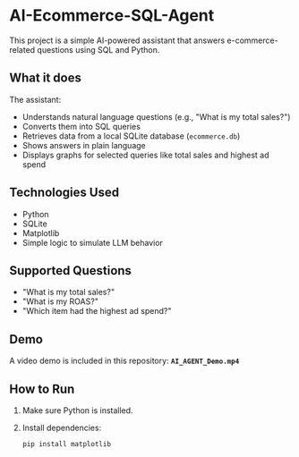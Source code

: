 # AI-Ecommerce-SQL-Agent
This project is a simple AI-powered assistant that answers e-commerce-related questions using SQL and Python.

## What it does
The assistant:
- Understands natural language questions (e.g., "What is my total sales?")
- Converts them into SQL queries
- Retrieves data from a local SQLite database (`ecommerce.db`)
- Shows answers in plain language
- Displays graphs for selected queries like total sales and highest ad spend

## Technologies Used

- Python
- SQLite
- Matplotlib
- Simple logic to simulate LLM behavior

## Supported Questions

- "What is my total sales?"
- "What is my ROAS?"
- "Which item had the highest ad spend?"

##  Demo

A video demo is included in this repository: **`AI_AGENT_Demo.mp4`**

## How to Run

1. Make sure Python is installed.
2. Install dependencies:

   ```bash
   pip install matplotlib

